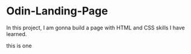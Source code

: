 # Odin-Landing-Page

In this project, I am gonna build a page with HTML and CSS skills I have learned.

this is one
